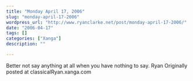 ```yaml
---
title: "Monday April 17, 2006"
slug: "monday-april-17-2006"
wordpress_url: "http://www.ryanclarke.net/post/monday-april-17-2006/"
date: "2006-04-17"
tags: []
categories: ["Xanga"]
description: ""

---
```


Better not say anything at all when you have nothing to say.
Ryan
Originally posted at classicalRyan.xanga.com
